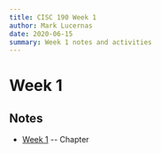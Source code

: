 ```yaml
---
title: CISC 190 Week 1
author: Mark Lucernas
date: 2020-06-15
summary: Week 1 notes and activities
---
```



# Week 1

## Notes

  - [Week 1](../notes/w-1) -- Chapter

